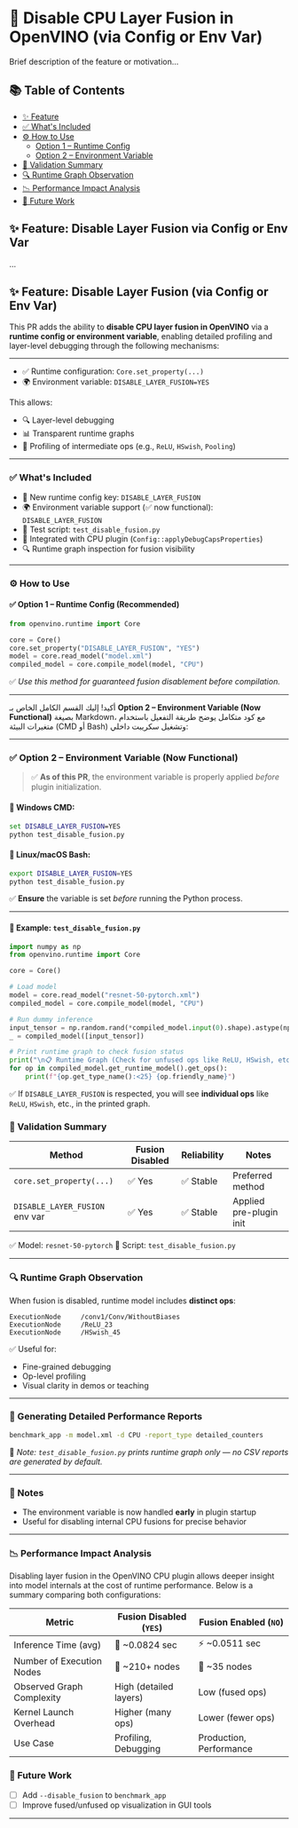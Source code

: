 # 🔧 Disable CPU Layer Fusion in OpenVINO (via Config or Env Var)

Brief description of the feature or motivation...

## 📚 Table of Contents

- [✨ Feature](#-feature-disable-layer-fusion-via-config-or-env-var)
- [✅ What's Included](#-whats-included)
- [⚙️ How to Use](#️-how-to-use)
  - [Option 1 – Runtime Config](#-option-1--runtime-config-recommended)
  - [Option 2 – Environment Variable](#-option-2--environment-variable-now-functional)
- [🧪 Validation Summary](#-validation-summary)
- [🔍 Runtime Graph Observation](#-runtime-graph-observation)
- [📉 Performance Impact Analysis](#-performance-impact-analysis)
- [🚧 Future Work](#-future-work)

## ✨ Feature: Disable Layer Fusion via Config or Env Var

...

## ✨ Feature: Disable Layer Fusion (via Config or Env Var)

This PR adds the ability to **disable CPU layer fusion in OpenVINO** via a **runtime config or environment variable**,
enabling detailed profiling and layer-level debugging through the following mechanisms:

---

- ✅ Runtime configuration: `Core.set_property(...)`
- 🌍 Environment variable: `DISABLE_LAYER_FUSION=YES`

This allows:

- 🔍 Layer-level debugging
- 📊 Transparent runtime graphs
- 🧪 Profiling of intermediate ops (e.g., `ReLU`, `HSwish`, `Pooling`)

---

### ✅ What's Included

- 🔑 New runtime config key: `DISABLE_LAYER_FUSION`
- 🌍 Environment variable support (✅ now functional): `DISABLE_LAYER_FUSION`
- 🧪 Test script: `test_disable_fusion.py`
- 🧠 Integrated with CPU plugin (`Config::applyDebugCapsProperties`)
- 🔍 Runtime graph inspection for fusion visibility

---

### ⚙️ How to Use

#### ✅ Option 1 – Runtime Config (Recommended)

```python
from openvino.runtime import Core

core = Core()
core.set_property("DISABLE_LAYER_FUSION", "YES")
model = core.read_model("model.xml")
compiled_model = core.compile_model(model, "CPU")
```

✅ _Use this method for guaranteed fusion disablement before compilation._

---

أكيد! إليك القسم الكامل الخاص بـ **Option 2 – Environment Variable (Now Functional)** بصيغة Markdown، مع كود متكامل يوضح طريقة التفعيل باستخدام متغيرات البيئة (CMD أو Bash) وتشغيل سكريبت داخلي:

---

### ✅ Option 2 – Environment Variable (Now Functional)

> ✅ **As of this PR**, the environment variable is properly applied _before_ plugin initialization.

#### 🔧 Windows CMD:

```cmd
set DISABLE_LAYER_FUSION=YES
python test_disable_fusion.py
```

#### 🐧 Linux/macOS Bash:

```bash
export DISABLE_LAYER_FUSION=YES
python test_disable_fusion.py
```

✅ **Ensure** the variable is set _before_ running the Python process.

---

#### 🧪 Example: `test_disable_fusion.py`

```python
import numpy as np
from openvino.runtime import Core

core = Core()

# Load model
model = core.read_model("resnet-50-pytorch.xml")
compiled_model = core.compile_model(model, "CPU")

# Run dummy inference
input_tensor = np.random.rand(*compiled_model.input(0).shape).astype(np.float32)
_ = compiled_model([input_tensor])

# Print runtime graph to check fusion status
print("\n📋 Runtime Graph (Check for unfused ops like ReLU, HSwish, etc.):")
for op in compiled_model.get_runtime_model().get_ops():
    print(f"{op.get_type_name():<25} {op.friendly_name}")
```

✅ If `DISABLE_LAYER_FUSION` is respected, you will see **individual ops** like `ReLU`, `HSwish`, etc., in the printed graph.

### 🧪 Validation Summary

| Method                         | Fusion Disabled | Reliability | Notes                   |
| ------------------------------ | --------------- | ----------- | ----------------------- |
| `core.set_property(...)`       | ✅ Yes          | ✅ Stable   | Preferred method        |
| `DISABLE_LAYER_FUSION` env var | ✅ Yes          | ✅ Stable   | Applied pre-plugin init |

✅ Model: `resnet-50-pytorch`
🧪 Script: `test_disable_fusion.py`

---

### 🔍 Runtime Graph Observation

When fusion is disabled, runtime model includes **distinct ops**:

```
ExecutionNode     /conv1/Conv/WithoutBiases
ExecutionNode     /ReLU_23
ExecutionNode     /HSwish_45
```

✅ Useful for:

- Fine-grained debugging
- Op-level profiling
- Visual clarity in demos or teaching

---

### 📄 Generating Detailed Performance Reports

```bash
benchmark_app -m model.xml -d CPU -report_type detailed_counters
```

📝 _Note: `test_disable_fusion.py` prints runtime graph only — no CSV reports are generated by default._

---

### 🧠 Notes

- The environment variable is now handled **early** in plugin startup
- Useful for disabling internal CPU fusions for precise behavior

---

### 📉 Performance Impact Analysis

Disabling layer fusion in the OpenVINO CPU plugin allows deeper insight into model internals at the cost of runtime performance. Below is a summary comparing both configurations:

| Metric                    | **Fusion Disabled (`YES`)** | **Fusion Enabled (`NO`)** |
| ------------------------- | --------------------------- | ------------------------- |
| Inference Time (avg)      | 🐢 \~0.0824 sec             | ⚡ \~0.0511 sec           |
| Number of Execution Nodes | 🔼 \~210+ nodes             | 🔽 \~35 nodes             |
| Observed Graph Complexity | High (detailed layers)      | Low (fused ops)           |
| Kernel Launch Overhead    | Higher (many ops)           | Lower (fewer ops)         |
| Use Case                  | Profiling, Debugging        | Production, Performance   |

### 🚧 Future Work

- [ ] Add `--disable_fusion` to `benchmark_app`
- [ ] Improve fused/unfused op visualization in GUI tools

---
